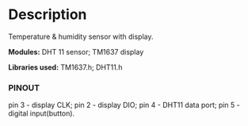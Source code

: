 # Description

Temperature & humidity sensor with display.

**Modules:**
DHT 11 sensor;
TM1637 display

**Libraries used:**
TM1637.h;
DHT11.h

### PINOUT

pin 3 - display CLK;
pin 2 - display DIO;
pin 4 - DHT11 data port;
pin 5 - digital input(button).

